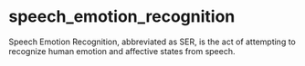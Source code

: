 # speech_emotion_recognition
Speech Emotion Recognition, abbreviated as SER, is the act of attempting to recognize human emotion and affective states from speech.
